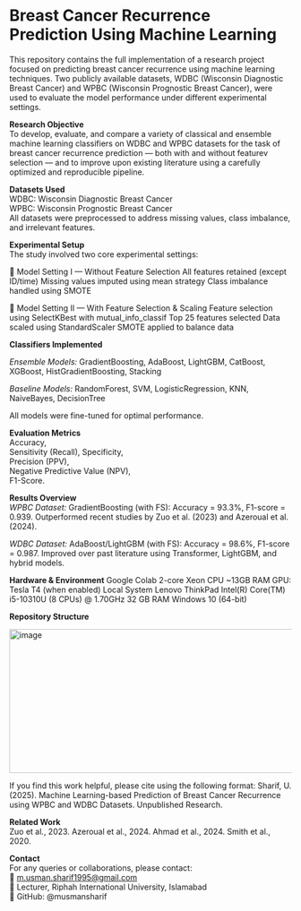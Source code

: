 # Breast Cancer Recurrence Prediction Using Machine Learning  

This repository contains the full implementation of a research project focused on predicting breast cancer recurrence using machine learning techniques. Two publicly available datasets, WDBC (Wisconsin Diagnostic Breast Cancer) and WPBC (Wisconsin Prognostic Breast Cancer), were used to evaluate the model performance under different experimental settings.

  **Research Objective**  
  To develop, evaluate, and compare a variety of classical and ensemble machine learning classifiers on WDBC and WPBC datasets for the task of breast cancer recurrence prediction — both with and without featurev selection — and to improve upon existing literature using a carefully optimized and reproducible pipeline.

  **Datasets Used**  
  WDBC: Wisconsin Diagnostic Breast Cancer  
  WPBC: Wisconsin Prognostic Breast Cancer  
  All datasets were preprocessed to address missing values, class imbalance, and irrelevant features.

  **Experimental Setup**  
  The study involved two core experimental settings:

  🔹 Model Setting I — Without Feature Selection
All features retained (except ID/time)
Missing values imputed using mean strategy
Class imbalance handled using SMOTE  

  🔹 Model Setting II — With Feature Selection & Scaling
Feature selection using SelectKBest with mutual_info_classif
Top 25 features selected
Data scaled using StandardScaler
SMOTE applied to balance data

  **Classifiers Implemented**

  *Ensemble Models:*
GradientBoosting, AdaBoost, LightGBM, CatBoost, XGBoost, HistGradientBoosting, Stacking

  *Baseline Models:*
RandomForest, SVM, LogisticRegression, KNN, NaiveBayes, DecisionTree

  All models were fine-tuned for optimal performance.

  **Evaluation Metrics**  
    Accuracy,   
    Sensitivity (Recall), 
    Specificity,  
    Precision (PPV),   
    Negative Predictive Value (NPV),   
    F1-Score.

  **Results Overview**  
  *WPBC Dataset:*
  GradientBoosting (with FS): Accuracy = 93.3%, F1-score = 0.939. 
  Outperformed recent studies by Zuo et al. (2023) and Azeroual et al. (2024). 

  *WDBC Dataset:*
  AdaBoost/LightGBM (with FS): Accuracy = 98.6%, F1-score = 0.987. 
  Improved over past literature using Transformer, LightGBM, and hybrid models. 

  **Hardware & Environment**
  Google Colab
  2-core Xeon CPU
  ~13GB RAM
  GPU: Tesla T4 (when enabled)
  Local System
  Lenovo ThinkPad
  Intel(R) Core(TM) i5-10310U (8 CPUs) @ 1.70GHz
  32 GB RAM
  Windows 10 (64-bit)

  **Repository Structure**

  <img width="617" height="257" alt="image" src="https://github.com/user-attachments/assets/bc8c82df-aa05-424f-8dbf-c9ab0fa65f5c" />

  If you find this work helpful, please cite using the following format: Sharif, U. (2025). Machine Learning-based Prediction of Breast Cancer Recurrence using WPBC and WDBC Datasets. Unpublished Research.

  
  **Related Work**  
    Zuo et al., 2023. 
    Azeroual et al., 2024. 
    Ahmad et al., 2024. 
    Smith et al., 2020.

  **Contact**  
    For any queries or collaborations, please contact:  
    📧 m.usman.sharif1995@gmail.com  
    🏫 Lecturer, Riphah International University, Islamabad  
    🔗 GitHub: @musmansharif
